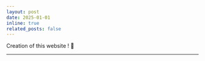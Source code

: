 ```yaml
---
layout: post
date: 2025-01-01 
inline: true
related_posts: false
---
```


Creation of this website ! 🎂

***
